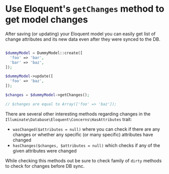 # Use Eloquent's `getChanges` method to get model changes

After saving (or updating) your Eloquent model you can easily get list of change attributes and its new data even after they were synced to the DB.

```php

$dummyModel = DummyModel::create([
  'foo' => 'bar',
  'bar' => 'baz',
]);

$dummyModel->update([
  'foo' => 'baz',
]);

$changes = $dummyModel->getChanges();

// $changes are equal to Array(['foo' => 'baz']);  
```

There are several other interesting methods regarding changes in the `Illuminate\Database\Eloquent\Concerns\HasAttributes` trait:

* `wasChanged($attributes = null)` where you can check if there are any changes or whether any specific (or many specific) attributes have changed
* `hasChanges($changes, $attributes = null)` which checks if any of the given attributes were changed

While checking this methods out be sure to check family of `dirty` methods to check for changes before DB sync.
